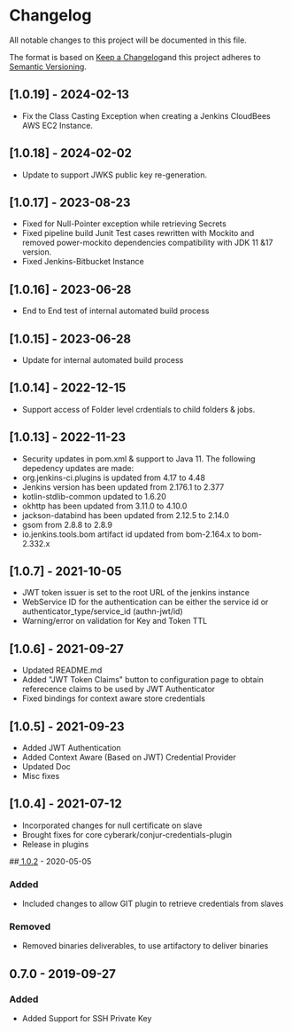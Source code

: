 # Changelog
All notable changes to this project will be documented in this file.

The format is based on [Keep a Changelog](http://keepachangelog.com/en/1.0.0/)and this project adheres to [Semantic Versioning](http://semver.org/spec/v2.0.0.html).

## [1.0.19] - 2024-02-13
- Fix the Class Casting Exception when creating a Jenkins CloudBees AWS EC2 Instance.

## [1.0.18] - 2024-02-02
- Update to support JWKS public key re-generation.

## [1.0.17] - 2023-08-23
- Fixed for Null-Pointer exception while retrieving Secrets
- Fixed pipeline build Junit Test cases rewritten with Mockito and removed power-mockito dependencies compatibility with JDK 11 &17 version.
- Fixed Jenkins-Bitbucket Instance 

## [1.0.16] - 2023-06-28
- End to End test of internal automated build process

## [1.0.15] - 2023-06-28
- Update for internal automated build process

## [1.0.14] - 2022-12-15
- Support access of Folder level crdentials to child folders & jobs.

## [1.0.13] - 2022-11-23
- Security updates in pom.xml & support to Java 11. The following depedency updates are made:
- org.jenkins-ci.plugins is updated from 4.17 to 4.48
- Jenkins version has been updated from 2.176.1 to 2.377
- kotlin-stdlib-common updated to 1.6.20
- okhttp has been updated from 3.11.0 to 4.10.0
- jackson-databind has been updated from 2.12.5 to 2.14.0
- gsom from 2.8.8 to 2.8.9
- io.jenkins.tools.bom artifact id updated from bom-2.164.x to bom-2.332.x

## [1.0.7] - 2021-10-05
- JWT token issuer is set to the root URL of the jenkins instance
- WebService ID for the authentication can be either the service id or authenticator_type/service_id (authn-jwt/id)
- Warning/error on validation for Key and Token TTL 

## [1.0.6] - 2021-09-27
- Updated README.md 
- Added "JWT Token Claims" button to configuration page to obtain referecence claims to be used by JWT Authenticator
- Fixed bindings for context aware store credentials

## [1.0.5] - 2021-09-23
- Added JWT Authentication
- Added Context Aware (Based on JWT) Credential Provider
- Updated Doc
- Misc fixes

## [1.0.4] - 2021-07-12
- Incorporated changes for null certificate on slave
- Brought fixes for core cyberark/conjur-credentials-plugin
- Release in plugins

##[ 1.0.2] - 2020-05-05

### Added
- Included changes to allow GIT plugin to retrieve credentials from slaves

### Removed
- Removed binaries deliverables, to use artifactory to deliver binaries

## 0.7.0 - 2019-09-27

### Added
- Added Support for SSH Private Key

[Unreleased]: https://github.com/cyberark/conjur-credentials-plugin/compare/v1.0.2...HEAD
[1.0.2]: https://github.com/cyberark/conjur-credentials-plugin/compare/v0.7.0...v1.0.2
